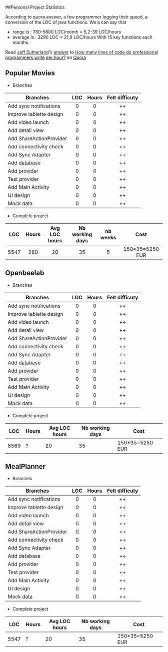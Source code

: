 ##Personal Project Statistics

According to quora answer, a few programmer logging their speed, a conversion of the LOC of java functions. We a can say that
- range is : 780-5800 LOC/month = 5,2-39 LOC/hours
- average is : 3290 LOC = 21,9 LOC/hours
With 15 key functions each months.


<span class="quora-content-embed" data-name="How-many-lines-of-code-do-professional-programmers-write-per-hour/answer/Jeff-Sutherland-1">Read <a class="quora-content-link" data-width="559" load-full-answer="False" data-key="e1912ffd240806f71893c255f5def0c4" data-id="5998456" data-embed="vnewesr" href="https://www.quora.com/How-many-lines-of-code-do-professional-programmers-write-per-hour/answer/Jeff-Sutherland-1" data-type="answer" data-height="250"><a href="https://www.quora.com/Jeff-Sutherland-1">Jeff Sutherland</a>&#039;s <a href="/How-many-lines-of-code-do-professional-programmers-write-per-hour#ans5998456">answer</a> to <a href="/How-many-lines-of-code-do-professional-programmers-write-per-hour" ref="canonical"><span class="rendered_qtext">How many lines of code do professional programmers write per hour?</span></a></a> on <a href="https://www.__nousername__.main.quora.com">Quora</a><script type="text/javascript" src="https://www.quora.com/widgets/content"></script></span>


## Popular Movies
- Branches

| Branches  | LOC    | Hours | Felt difficuty | 
| ------------- | :-----------: |:-------------: | :-----------: |
| Add sync notifications      | 0|0|++|
| Improve tablette design    | 0|0|++|
| Add video launch    | 0|0|++|
| Add detail view    | 0|0|++|
| Add ShareActionProvider     | 0|0|++|
| Add connectivity check    | 0|0|++|
| Add Sync Adapter     | 0|0|++|
| Add database    | 0|0|++|
| Add provider     | 0|0|++|
| Test provider     | 0|0|++|
| Add Main Activity     | 0|0|++|
| UI design    | 0|0|++|
| Mock data     | 0|0|++|

- Complete project

| LOC    | Hours | Avg LOC hours | Nb working days |nb weeks | Cost
| :------: |  :------: | :------: | :------: | :------:| :------: |
| 5547  |280|20|35|5|150*35=5250 EUR|


## Openbeelab

- Branches

| Branches  | LOC    | Hours | Felt difficuty | 
| ------------- | :-----------: |:-------------: | :-----------: |
| Add sync notifications      | 0|0|++|
| Improve tablette design    | 0|0|++|
| Add video launch    | 0|0|++|
| Add detail view    | 0|0|++|
| Add ShareActionProvider     | 0|0|++|
| Add connectivity check    | 0|0|++|
| Add Sync Adapter     | 0|0|++|
| Add database    | 0|0|++|
| Add provider     | 0|0|++|
| Test provider     | 0|0|++|
| Add Main Activity     | 0|0|++|
| UI design    | 0|0|++|
| Mock data     | 0|0|++|

- Complete project

| LOC    | Hours | Avg LOC hours | Nb working days |Cost
| ------ | ----- |----------- |----------- |----------- |
| 8569  |?|20|35|150*35=5250 EUR|

## MealPlanner

- Branches

| Branches  | LOC    | Hours | Felt difficuty | 
| ------------- | :-----------: |:-------------: | :-----------: |
| Add sync notifications      | 0|0|++|
| Improve tablette design    | 0|0|++|
| Add video launch    | 0|0|++|
| Add detail view    | 0|0|++|
| Add ShareActionProvider     | 0|0|++|
| Add connectivity check    | 0|0|++|
| Add Sync Adapter     | 0|0|++|
| Add database    | 0|0|++|
| Add provider     | 0|0|++|
| Test provider     | 0|0|++|
| Add Main Activity     | 0|0|++|
| UI design    | 0|0|++|
| Mock data     | 0|0|++|

- Complete project

| LOC    | Hours | Avg LOC hours | Nb working days |Cost
| ------ | ----- |----------- |----------- |----------- |
| 5547  |?|20|35|150*35=5250 EUR|
